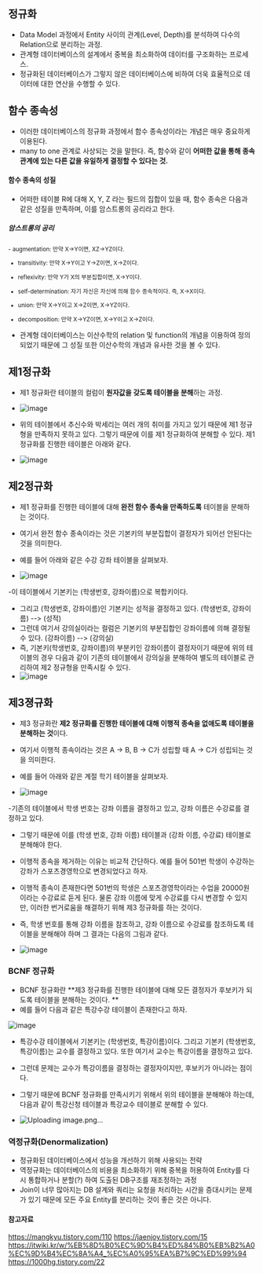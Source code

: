 
## 정규화
- Data Model 과정에서 Entity 사이의 관계(Level, Depth)를 분석하여 다수의 Relation으로 분리하는 과정.
- 관계형 데이터베이스의 설계에서 중복을 최소화하여 데이터를 구조화하는 프로세스.
- 정규화된 데이터베이스가 그렇지 않은 데이터베이스에 비하여 더욱 효율적으로 데이터에 대한 연산을 수행할 수 있다.

## 함수 종속성 

- 이러한 데이터베이스의 정규화 과정에서 함수 종속성이라는 개념은 매우 중요하게 이용된다. 
- many to one 관계로 사상되는 것을 말한다. 즉, 함수와 같이 **어떠한 값을 통해 종속 관계에 있는 다른 값을 유일하게 결정할 수 있다는 것.** 


#### 함수 종속의 성질
- 어떠한 테이블 R에 대해 X, Y, Z 라는 필드의 집합이 있을 때, 함수 종속은 다음과 같은 성질을 만족하며, 이를 암스트롱의 공리라고 한다. 

##### 암스트롱의 공리 
<sub>
- augmentation: 만약 X→Y이면, XZ→YZ이다.

- transitivity: 만약 X→Y이고 Y→Z이면, X→Z이다.

- reflexivity: 만약 Y가 X의 부분집합이면, X→Y이다.

- self-determination: 자기 자신은 자신에 의해 함수 종속적이다. 즉, X→X이다.

- union: 만약 X→Y이고 X→Z이면, X→YZ이다.

- decomposition: 만약 X→YZ이면, X→Y이고 X→Z이다.
</sub>

- 관계형 데이터베이스는 이산수학의 relation 및 function의 개념을 이용하여 정의되었기 때문에 그 성질 또한 이산수학의 개념과 유사한 것을 볼 수 있다.


## 제1정규화
- 제1 정규화란 테이블의 컬럼이 **원자값을 갖도록 테이블을 분해**하는 과정.
- ![image](https://user-images.githubusercontent.com/15938354/156766568-31aaa395-9c85-486d-b33d-92fffe3dbfc0.png)

- 위의 테이블에서 추신수와 박세리는 여러 개의 취미를 가지고 있기 때문에 제1 정규형을 만족하지 못하고 있다. 그렇기 때문에 이를 제1 정규화하여 분해할 수 있다. 제1 정규화를 진행한 테이블은 아래와 같다.
- ![image](https://user-images.githubusercontent.com/15938354/156766667-f7cc10f7-f26a-40d7-91d6-2ff04a58fd8a.png)

## 제2정규화
- 제1 정규화를 진행한 테이블에 대해 **완전 함수 종속을 만족하도록** 테이블을 분해하는 것이다. 
- 여기서 완전 함수 종속이라는 것은 기본키의 부분집합이 결정자가 되어선 안된다는 것을 의미한다.
- 예를 들어 아래와 같은 수강 강좌 테이블을 살펴보자. 

- ![image](https://user-images.githubusercontent.com/15938354/156766929-43bf81f7-bdfa-4d4f-aabc-8c4a6d322d92.png)

-이 테이블에서 기본키는 (학생번호, 강좌이름)으로 복합키이다. 
- 그리고 (학생번호, 강좌이름)인 기본키는 성적을 결정하고 있다. (학생번호, 강좌이름) --> (성적)
- 그런데 여기서 강의실이라는 컬럼은 기본키의 부분집합인 강좌이름에 의해 결정될 수 있다. (강좌이름) --> (강의실)
- 즉, 기본키(학생번호, 강좌이름)의 부분키인 강좌이름이 결정자이기 때문에 위의 테이블의 경우 다음과 같이 기존의 테이블에서 강의실을 분해하여 별도의 테이블로 관리하여 제2 정규형을 만족시킬 수 있다.
- ![image](https://user-images.githubusercontent.com/15938354/156767204-116b32d8-aacd-4240-aca4-d05af6335c45.png)

## 제3졍규화
- 제3 정규화란 **제2 정규화를 진행한 테이블에 대해 이행적 종속을 없애도록 테이블을 분해하는 것**이다. 
- 여기서 이행적 종속이라는 것은 A -> B, B -> C가 성립할 때 A -> C가 성립되는 것을 의미한다.
- 예를 들어 아래와 같은 계절 학기 테이블을 살펴보자. 

- ![image](https://user-images.githubusercontent.com/15938354/156767327-b89bb4dd-ff1e-4d36-a12a-f5d140bd4c7f.png)

-기존의 테이블에서 학생 번호는 강좌 이름을 결정하고 있고, 강좌 이름은 수강료를 결정하고 있다. 
- 그렇기 때문에 이를 (학생 번호, 강좌 이름) 테이블과 (강좌 이름, 수강료) 테이블로 분해해야 한다. 

- 이행적 종속을 제거하는 이유는 비교적 간단하다. 예를 들어 501번 학생이 수강하는 강좌가 스포츠경영학으로 변경되었다고 하자. 
- 이행적 종속이 존재한다면 501번의 학생은 스포츠경영학이라는 수업을 20000원이라는 수강료로 듣게 된다. 물론 강좌 이름에 맞게 수강료를 다시 변경할 수 있지만, 이러한 번거로움을 해결하기 위해 제3 정규화를 하는 것이다.
- 즉, 학생 번호를 통해 강좌 이름을 참조하고, 강좌 이름으로 수강료를 참조하도록 테이블을 분해해야 하며 그 결과는 다음의 그림과 같다.

- ![image](https://user-images.githubusercontent.com/15938354/156767557-c14dfb6d-b4b3-42a7-a2be-00daa3074821.png)

###  BCNF 정규화
- BCNF 정규화란 **제3 정규화를 진행한 테이블에 대해 모든 결정자가 후보키가 되도록 테이블을 분해하는 것이다. **
- 예를 들어 다음과 같은 특강수강 테이블이 존재한다고 하자.

![image](https://user-images.githubusercontent.com/15938354/156768020-aec5600f-034a-4fe8-818c-dd2b6a255c10.png)
- 특강수강 테이블에서 기본키는 (학생번호, 특강이름)이다. 그리고 기본키 (학생번호, 특강이름)는 교수를 결정하고 있다. 또한 여기서 교수는 특강이름을 결정하고 있다.
- 그런데 문제는 교수가 특강이름을 결정하는 결정자이지만, 후보키가 아니라는 점이다. 
- 그렇기 때문에 BCNF 정규화를 만족시키기 위해서 위의 테이블을 분해해야 하는데, 다음과 같이 특강신청 테이블과 특강교수 테이블로 분해할 수 있다.

- ![Uploading image.png…]()



### 역정규화(Denormalization)
- 정규화된 데이터베이스에서 성능을 개선하기 위해 사용되는 전략 
- 역정규화는 데이터베이스의 비용을 최소화하기 위해 중복을 허용하여 Entity를 다시 통합하거나 분할(?) 하여 도출된 DB구조를 재조정하는 과정
- Join이 너무 많아지는 DB 설계와 쿼리는 요청을 처리하는 시간을 증대시키는 문제가 있기 때문에 모든 주요 Entity를 분리하는 것이 좋은 것은 아니다.

#### 참고자료
https://mangkyu.tistory.com/110
https://jaenjoy.tistory.com/15
https://itwiki.kr/w/%EB%8D%B0%EC%9D%B4%ED%84%B0%EB%B2%A0%EC%9D%B4%EC%8A%A4_%EC%A0%95%EA%B7%9C%ED%99%94
https://1000hg.tistory.com/22
